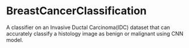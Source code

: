 # BreastCancerClassification
A classifier on an Invasive Ductal Carcinoma(IDC) dataset that can accurately classify a histology image as benign or malignant using CNN model.
